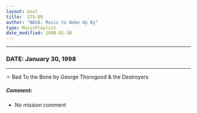 ```yaml
---
layout: post
title:  STS-89
author: "NASA: Music to Wake Up By"
type: MusicPlaylist
date_modified: 1998-01-30
---
```


----
### DATE: January 30, 1998
----
✧ Bad To the Bone by George Thorogood & the Destroyers

##### Comment:
* No mission comment
